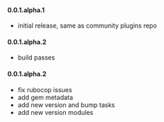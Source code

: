 #### 0.0.1.alpha.1

* initial release, same as community plugins repo

#### 0.0.1.alpha.2

* build passes

#### 0.0.1.alpha.2

* fix rubocop issues
* add gem metadata
* add new version and bump tasks
* add new version modules